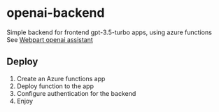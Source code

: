 # openai-backend

Simple backend for frontend gpt-3.5-turbo apps, using azure functions   
See [Webpart openai assistant](https://github.com/tarzzi/webpart-openai-assistant)

## Deploy

1. Create an Azure functions app
2. Deploy function to the app
3. Configure authentication for the backend
4. Enjoy
